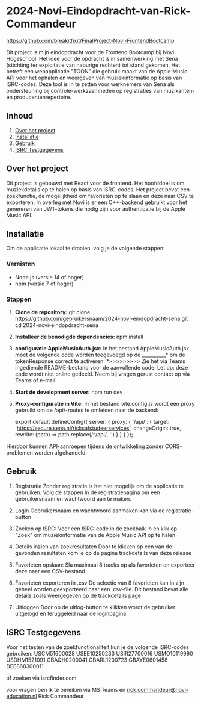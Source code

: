 # 2024-Novi-Eindopdracht-van-Rick-Commandeur 
https://github.com/breakitfixit/FinalProject-Novi-FrontendBootcamp


Dit project is mijn eindopdracht voor de Frontend Bootcamp bij Novi Hogeschool. Het idee voor de opdracht is in samenwerking met Sena (stichting ter exploitatie van naburige rechten) tot stand gekomen.
Het betreft een webapplicatie "TOON" die gebruik maakt van de Apple Music API voor het ophalen en weergeven van muziekinformatie op basis van ISRC-codes. 
Deze tool is in te zetten voor werknemers van Sena als ondersteuning bij controle-werkzaamheden op registraties van muzikanten- en producentenrepertoire.

## Inhoud

1. [Over het project](#over-het-project)
2. [Installatie](#installatie)
3. [Gebruik](#gebruik)
4. [ISRC Testgegevens](#isrc-testgegevens)

## Over het project

Dit project is gebouwd met React voor de frontend. Het hoofddoel is om muziekdetails op te halen op basis van ISRC-codes. Het project bevat een zoekfunctie, de mogelijkheid om favorieten op te slaan en deze naar CSV te exporteren.
In overleg met Novi is er een C++-backend gebruikt voor het genereren van JWT-tokens die nodig zijn voor authenticatie bij de Apple Music API.

## Installatie

Om de applicatie lokaal te draaien, volg je de volgende stappen:

### Vereisten

- Node.js (versie 14 of hoger)
- npm (versie 7 of hoger)

### Stappen

1. **Clone de repository:**
   git clone https://github.com/gebruikersnaam/2024-novi-eindopdracht-sena.git
   cd 2024-novi-eindopdracht-sena

2. **Installeer de benodigde dependencies:**
   npm install
   
3. **configuratie AppleMusicAuth.jsx:**
  In het bestand AppleMusicAuth.jsx moet de volgende code worden toegevoegd op de __________* om de tokenResponse correct te activeren:
   *>>>>>>>>> Zie het via Teams ingediende README-bestand voor de aanvullende code. Let op: deze code wordt niet online gedeeld. Neem bij vragen gerust contact op via Teams of e-mail.

4. **Start de development server:**
  npm run dev
   
5. **Proxy-configuratie in Vite:**
  In het bestand vite.config.js wordt een proxy gebruikt om de /api/-routes te omleiden naar de backend:

    export default defineConfig({
    server: {
      proxy: {
        '/api/': {
          target: 'https://secure.sena.nl/ricksafstudeerservices',
          changeOrigin: true,
          rewrite: (path) => path.replace(/^\/api/, '')
        }
      }
    }
  });

  Hierdoor kunnen API-aanroepen tijdens de ontwikkeling zonder CORS-problemen worden afgehandeld.

## Gebruik

1. Registratie
Zonder registratie is het niet mogelijk om de applicatie te gebruiken. 
Volg de stappen in de registratiepagina om een gebruikersnaam en wachtwoord aan te maken.

2. Login
Gebruikersnaam en wachtwoord aanmaken kan via de registratie-button

2. Zoeken op ISRC:
Voer een ISRC-code in de zoekbalk in en klik op "Zoek" om muziekinformatie van de Apple Music API op te halen.

3. Details inzien van zoekresultaten
Door te klikken op een van de gevonden resultaten kom je op de pagina trackdetails van deze release
   
4. Favorieten opslaan:
Sla maximaal 8 tracks op als favorieten en exporteer deze naar een CSV-bestand.

5. Favorieten exporteren in .csv
De selectie van 8 favorieten kan in zijn geheel worden geëxporteerd naar een .csv-file. Dit bestand bevat alle details zoals weergegeven op de trackdetails page

6. Uitloggen
Door op de uitlog-button te klikken wordt de gebruiker uitgelogd en teruggeleid naar de loginpagina

## ISRC Testgegevens

Voor het testen van de zoekfunctionaliteit kun je de volgende ISRC-codes gebruiken:
USCM51600028
USEE10250233
USIR27700016
USMO10119990
USDHM1521091
GBAQH0200041
GBARL1200723
GBAYE0601458
DEE868300011

of zoeken via isrcfinder.com






voor vragen ben ik te bereiken via MS Teams en rick.commandeur@novi-education.nl
Rick Commandeur 
